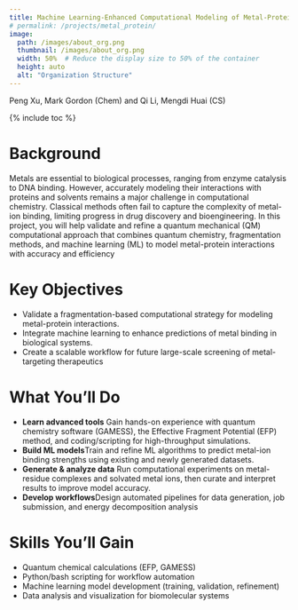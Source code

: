 ```yaml
---
title: Machine Learning-Enhanced Computational Modeling of Metal-Protein Interactions
# permalink: /projects/metal_protein/
image:
  path: /images/about_org.png
  thumbnail: /images/about_org.png
  width: 50%  # Reduce the display size to 50% of the container
  height: auto
  alt: "Organization Structure"
---
```


Peng Xu, Mark Gordon (Chem) and Qi Li, Mengdi Huai (CS)

{% include toc %}

# Background

Metals are essential to biological processes, ranging from enzyme catalysis to
DNA binding. However, accurately modeling their interactions with proteins
and solvents remains a major challenge in computational chemistry. Classical
methods often fail to capture the complexity of metal-ion binding, limiting
progress in drug discovery and bioengineering. In this project, you will help
validate and refine a quantum mechanical (QM) computational approach that
combines quantum chemistry, fragmentation methods, and machine learning
(ML) to model metal-protein interactions with accuracy and efficiency

# Key Objectives

- Validate a fragmentation-based computational strategy for modeling
metal-protein interactions.
- Integrate machine learning to enhance predictions of metal binding in
biological systems.
- Create a scalable workflow for future large-scale screening of metal-
targeting therapeutics

# What You’ll Do
- **Learn   advanced   tools** Gain   hands-on   experience   with   quantum
 chemistry software (GAMESS), the Effective Fragment Potential (EFP)
 method, and coding/scripting for high-throughput simulations.
- **Build ML models**Train and refine ML algorithms to predict metal-ion
binding strengths using existing and newly generated datasets.
- **Generate & analyze data** Run computational experiments on metal-
residue complexes and solvated metal ions, then curate and interpret
results to improve model accuracy.
- **Develop workflows**Design automated pipelines for data generation,
job submission, and energy decomposition analysis

# Skills You’ll Gain
 
- Quantum chemical calculations (EFP, GAMESS)
- Python/bash scripting for workflow automation
- Machine learning model development (training, validation, refinement)
- Data analysis and visualization for biomolecular systems


